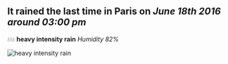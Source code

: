 ## It rained the last time in Paris on *June 18th 2016 around 03:00 pm*
💧💧💧  **heavy intensity rain** *Humidity 82%*

![heavy intensity rain](http://openweathermap.org/img/w/10d.png)
